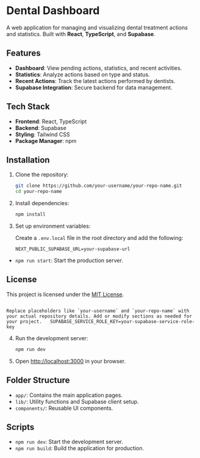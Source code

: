 # Dental Dashboard

A web application for managing and visualizing dental treatment actions and statistics. Built with **React**, **TypeScript**, and **Supabase**.

## Features

- **Dashboard**: View pending actions, statistics, and recent activities.
- **Statistics**: Analyze actions based on type and status.
- **Recent Actions**: Track the latest actions performed by dentists.
- **Supabase Integration**: Secure backend for data management.

## Tech Stack

- **Frontend**: React, TypeScript
- **Backend**: Supabase
- **Styling**: Tailwind CSS
- **Package Manager**: npm

## Installation

1. Clone the repository:

   ```bash
   git clone https://github.com/your-username/your-repo-name.git
   cd your-repo-name
   ```

2. Install dependencies:

   ```bash
   npm install
   ```

3. Set up environment variables:

   Create a `.env.local` file in the root directory and add the following:

   ```env
   NEXT_PUBLIC_SUPABASE_URL=your-supabase-url
- `npm run start`: Start the production server.

## License

This project is licensed under the [MIT License](LICENSE).
```

Replace placeholders like `your-username` and `your-repo-name` with your actual repository details. Add or modify sections as needed for your project.   SUPABASE_SERVICE_ROLE_KEY=your-supabase-service-role-key
   ```

4. Run the development server:

   ```bash
   npm run dev
   ```

5. Open [http://localhost:3000](http://localhost:3000) in your browser.

## Folder Structure

- `app/`: Contains the main application pages.
- `lib/`: Utility functions and Supabase client setup.
- `components/`: Reusable UI components.

## Scripts

- `npm run dev`: Start the development server.
- `npm run build`: Build the application for production.
